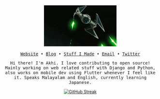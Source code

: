 <samp>
<p align="center"><img width="240" src="star_wars.gif" /></p>
<p align="center"><a href="https://akhi07rx-site.pages.dev/">Website</a> • <a href="https://akhi07rx-site.pages.dev/blog/">Blog</a> • <a href="https://akhi07rx-site.pages.dev/about/">Stuff I Made</a> • <a href="mailto:akhilakae07@gmail.com">Email</a> • <a href="https://twitter.com/">Twitter</a></p>

<p align="center">Hi there! I'm Akhi. I love contributing to open source! Mainly working on web related stuff with Django and Python, also works on mobile dev using Flutter whenever I feel like it. Speaks Malayalam and English, currently learning Japanese.</p>
</samp>

<div align="center">
  <a href="https://git.io/streak-stats">
    <img src="https://streak-stats.demolab.com?user=akhi07rx&hide_border=true&border_radius=6" alt="GitHub Streak">
  </a>
</div>
